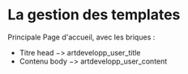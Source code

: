 
La gestion des templates
==


Principale Page d'accueil, avec les briques : 

- Titre head −> artdevelopp_user_title
- Contenu body −> artdevelopp_user_content
